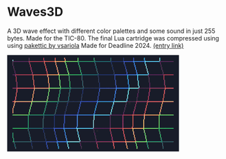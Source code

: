 # Waves3D
A 3D wave effect with different color palettes and some sound in just 255 bytes. Made for the TIC-80. The final Lua cartridge was compressed using  using [pakettic by vsariola](https://github.com/vsariola/pakettic)
Made for Deadline 2024. [(entry link)](https://demozoo.org/productions/358714/)

![Tiles in different shapes and in different colors lined up in a wavey grid](Waves3D.gif)